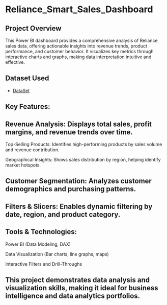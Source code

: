 # Reliance_Smart_Sales_Dashboard

## Project Overview
This Power BI dashboard provides a comprehensive analysis of Reliance sales data, offering actionable insights into revenue trends, product performance, and customer behavior. It visualizes key metrics through interactive charts and graphs, making data interpretation intuitive and effective.

## Dataset Used
- <a href="https://github.com/RaghavendraZende/Reliance_Smart_Sales/blob/main/New%20Reliance%20Sales%20Report.pbix">DataSet</a>

## Key Features:

## Revenue Analysis: Displays total sales, profit margins, and revenue trends over time.

 Top-Selling Products: Identifies high-performing products by sales volume and revenue contribution.

 Geographical Insights: Shows sales distribution by region, helping identify market hotspots.

## Customer Segmentation: Analyzes customer demographics and purchasing patterns.

## Filters & Slicers: Enables dynamic filtering by date, region, and product category.

## Tools & Technologies:

Power BI (Data Modeling, DAX)

Data Visualization (Bar charts, line graphs, maps)

Interactive Filters and Drill-Throughs

## This project demonstrates data analysis and visualization skills, making it ideal for business intelligence and data analytics portfolios.
